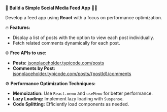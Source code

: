 🌟 **Build a Simple Social Media Feed App** 📱✨  

Develop a feed app using **React** with a focus on performance optimization.  

🔥 **Features:**  
- Display a list of posts with the option to view each post individually.  
- Fetch related comments dynamically for each post.  

🌐 **Free APIs to use:**  
- **Posts:** [jsonplaceholder.typicode.com/posts](https://jsonplaceholder.typicode.com/posts)  
- **Comments by Post:** [jsonplaceholder.typicode.com/posts/{postId}/comments](https://jsonplaceholder.typicode.com/posts/{postId}/comments)  

⚙️ **Performance Optimization Techniques:**  
- **Memoization:** Use `React.memo` and `useMemo` for better performance.  
- **Lazy Loading:** Implement lazy loading with `Suspense`.  
- **Code Splitting:** Efficiently load components as needed.  

